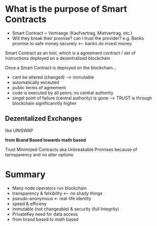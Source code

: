 # What is the purpose of Smart Contracts
- Smart Contract = Vertraege (Kaufvertrag, Mietvertrag, etc.)
- Will they break their promise? can I trust the provider?
e.g. Banks promise to safe money securely <-- banks do invest money

Smart Contract as an tool, which is a agreement contract / set of instructions deployed on a dezentralized blockchain

Once a Smart Contract is deployed on the blockchain...
- cant be altered (changed) --> immutable 
- automatically exceuted
- public terms of agreement
- code is executed by all peers; no central authority
- singel point of failure (central authority) is gone --> TRUST is through blockchain significanntly higher

## Dezentalized Exchanges
like UNISWAP

**from Brand Based towards math based**

Trust Minimized Contracts aka Unbreakable Promises because of tarnsparency and no alter options

# Summary 
- Many node operators run blockchain
- transparency & felxibility <-- no shady things
- pseudo-anonymous <- real-life identity
- speed & efficeny
- immutable (not changeable) &  security (full Integrity)
- PrivateKey need for data access
- from brand based to math based